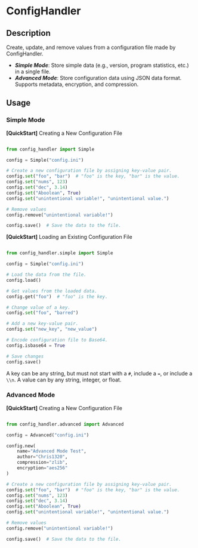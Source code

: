 # ConfigHandler

## Description

Create, update, and remove values from a configuration file made by ConfigHandler.

+ ***Simple Mode***: Store simple data (e.g., version, program statistics, etc.) in a single file.
+ ***Advanced Mode***: Store configuration data using JSON data format. Supports metadata, encryption, and compression.

## Usage

### Simple Mode

**[QuickStart]** Creating a New Configuration File

```python

from config_handler import Simple

config = Simple("config.ini")

# Create a new configuration file by assigning key-value pair.
config.set("foo", "bar")  # "foo" is the key, "bar" is the value.
config.set("nums", 123)
config.set("dec", 3.14)
config.set("Aboolean", True)
config.set("unintentional variable!", "unintentional value.")

# Remove values
config.remove("unintentional variable!")

config.save()  # Save the data to the file.

```

**[QuickStart]** Loading an Existing Configuration File

```python

from config_handler.simple import Simple

config = Simple("config.ini")

# Load the data from the file.
config.load()

# Get values from the loaded data.
config.get("foo")  # "foo" is the key.

# Change value of a key.
config.set("foo", "barred")

# Add a new key-value pair.
config.set("new_key", "new_value")

# Encode configuration file to Base64.
config.isbase64 = True

# Save changes
config.save()

```

A key can be any string, but must not start with a `#`, include a `=`, or include a `\\n`.
A value can by any string, integer, or float.

### Advanced Mode

**[QuickStart]** Creating a New Configuration File

```python

from config_handler.advanced import Advanced

config = Advanced("config.ini")

config.new(
    name="Advanced Mode Test",
    author="Chris1320",
    compression="zlib",
    encryption="aes256"
)

# Create a new configuration file by assigning key-value pair.
config.set("foo", "bar")  # "foo" is the key, "bar" is the value.
config.set("nums", 123)
config.set("dec", 3.14)
config.set("Aboolean", True)
config.set("unintentional variable!", "unintentional value.")

# Remove values
config.remove("unintentional variable!")

config.save()  # Save the data to the file.

```
